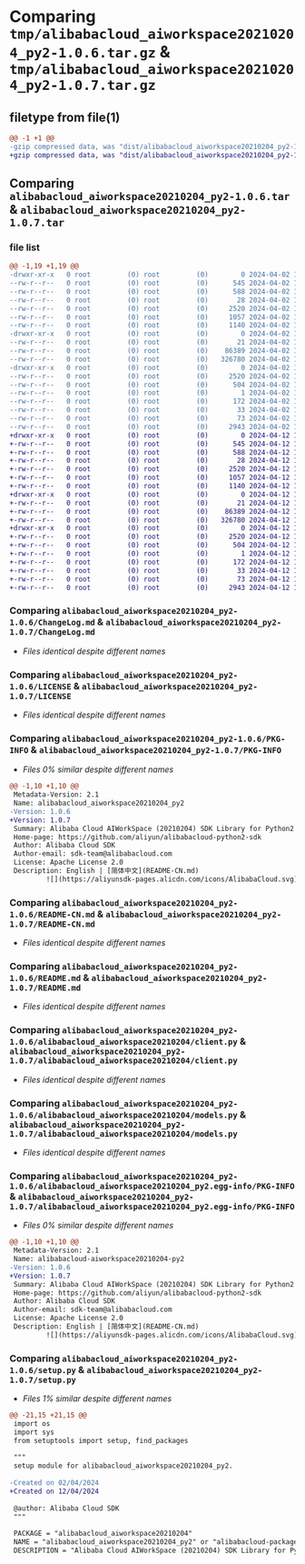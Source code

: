 # Comparing `tmp/alibabacloud_aiworkspace20210204_py2-1.0.6.tar.gz` & `tmp/alibabacloud_aiworkspace20210204_py2-1.0.7.tar.gz`

## filetype from file(1)

```diff
@@ -1 +1 @@
-gzip compressed data, was "dist/alibabacloud_aiworkspace20210204_py2-1.0.6.tar", last modified: Tue Apr  2 17:14:18 2024, max compression
+gzip compressed data, was "dist/alibabacloud_aiworkspace20210204_py2-1.0.7.tar", last modified: Fri Apr 12 17:17:28 2024, max compression
```

## Comparing `alibabacloud_aiworkspace20210204_py2-1.0.6.tar` & `alibabacloud_aiworkspace20210204_py2-1.0.7.tar`

### file list

```diff
@@ -1,19 +1,19 @@
-drwxr-xr-x   0 root         (0) root         (0)        0 2024-04-02 17:14:18.000000 alibabacloud_aiworkspace20210204_py2-1.0.6/
--rw-r--r--   0 root         (0) root         (0)      545 2024-04-02 17:14:18.000000 alibabacloud_aiworkspace20210204_py2-1.0.6/ChangeLog.md
--rw-r--r--   0 root         (0) root         (0)      588 2024-04-02 17:14:18.000000 alibabacloud_aiworkspace20210204_py2-1.0.6/LICENSE
--rw-r--r--   0 root         (0) root         (0)       28 2024-04-02 17:14:18.000000 alibabacloud_aiworkspace20210204_py2-1.0.6/MANIFEST.in
--rw-r--r--   0 root         (0) root         (0)     2520 2024-04-02 17:14:18.000000 alibabacloud_aiworkspace20210204_py2-1.0.6/PKG-INFO
--rw-r--r--   0 root         (0) root         (0)     1057 2024-04-02 17:14:18.000000 alibabacloud_aiworkspace20210204_py2-1.0.6/README-CN.md
--rw-r--r--   0 root         (0) root         (0)     1140 2024-04-02 17:14:18.000000 alibabacloud_aiworkspace20210204_py2-1.0.6/README.md
-drwxr-xr-x   0 root         (0) root         (0)        0 2024-04-02 17:14:18.000000 alibabacloud_aiworkspace20210204_py2-1.0.6/alibabacloud_aiworkspace20210204/
--rw-r--r--   0 root         (0) root         (0)       21 2024-04-02 17:14:18.000000 alibabacloud_aiworkspace20210204_py2-1.0.6/alibabacloud_aiworkspace20210204/__init__.py
--rw-r--r--   0 root         (0) root         (0)    86389 2024-04-02 17:14:18.000000 alibabacloud_aiworkspace20210204_py2-1.0.6/alibabacloud_aiworkspace20210204/client.py
--rw-r--r--   0 root         (0) root         (0)   326780 2024-04-02 17:14:18.000000 alibabacloud_aiworkspace20210204_py2-1.0.6/alibabacloud_aiworkspace20210204/models.py
-drwxr-xr-x   0 root         (0) root         (0)        0 2024-04-02 17:14:18.000000 alibabacloud_aiworkspace20210204_py2-1.0.6/alibabacloud_aiworkspace20210204_py2.egg-info/
--rw-r--r--   0 root         (0) root         (0)     2520 2024-04-02 17:14:18.000000 alibabacloud_aiworkspace20210204_py2-1.0.6/alibabacloud_aiworkspace20210204_py2.egg-info/PKG-INFO
--rw-r--r--   0 root         (0) root         (0)      504 2024-04-02 17:14:18.000000 alibabacloud_aiworkspace20210204_py2-1.0.6/alibabacloud_aiworkspace20210204_py2.egg-info/SOURCES.txt
--rw-r--r--   0 root         (0) root         (0)        1 2024-04-02 17:14:18.000000 alibabacloud_aiworkspace20210204_py2-1.0.6/alibabacloud_aiworkspace20210204_py2.egg-info/dependency_links.txt
--rw-r--r--   0 root         (0) root         (0)      172 2024-04-02 17:14:18.000000 alibabacloud_aiworkspace20210204_py2-1.0.6/alibabacloud_aiworkspace20210204_py2.egg-info/requires.txt
--rw-r--r--   0 root         (0) root         (0)       33 2024-04-02 17:14:18.000000 alibabacloud_aiworkspace20210204_py2-1.0.6/alibabacloud_aiworkspace20210204_py2.egg-info/top_level.txt
--rw-r--r--   0 root         (0) root         (0)       73 2024-04-02 17:14:18.000000 alibabacloud_aiworkspace20210204_py2-1.0.6/setup.cfg
--rw-r--r--   0 root         (0) root         (0)     2943 2024-04-02 17:14:18.000000 alibabacloud_aiworkspace20210204_py2-1.0.6/setup.py
+drwxr-xr-x   0 root         (0) root         (0)        0 2024-04-12 17:17:28.000000 alibabacloud_aiworkspace20210204_py2-1.0.7/
+-rw-r--r--   0 root         (0) root         (0)      545 2024-04-12 17:17:28.000000 alibabacloud_aiworkspace20210204_py2-1.0.7/ChangeLog.md
+-rw-r--r--   0 root         (0) root         (0)      588 2024-04-12 17:17:28.000000 alibabacloud_aiworkspace20210204_py2-1.0.7/LICENSE
+-rw-r--r--   0 root         (0) root         (0)       28 2024-04-12 17:17:28.000000 alibabacloud_aiworkspace20210204_py2-1.0.7/MANIFEST.in
+-rw-r--r--   0 root         (0) root         (0)     2520 2024-04-12 17:17:28.000000 alibabacloud_aiworkspace20210204_py2-1.0.7/PKG-INFO
+-rw-r--r--   0 root         (0) root         (0)     1057 2024-04-12 17:17:28.000000 alibabacloud_aiworkspace20210204_py2-1.0.7/README-CN.md
+-rw-r--r--   0 root         (0) root         (0)     1140 2024-04-12 17:17:28.000000 alibabacloud_aiworkspace20210204_py2-1.0.7/README.md
+drwxr-xr-x   0 root         (0) root         (0)        0 2024-04-12 17:17:28.000000 alibabacloud_aiworkspace20210204_py2-1.0.7/alibabacloud_aiworkspace20210204/
+-rw-r--r--   0 root         (0) root         (0)       21 2024-04-12 17:17:28.000000 alibabacloud_aiworkspace20210204_py2-1.0.7/alibabacloud_aiworkspace20210204/__init__.py
+-rw-r--r--   0 root         (0) root         (0)    86389 2024-04-12 17:17:28.000000 alibabacloud_aiworkspace20210204_py2-1.0.7/alibabacloud_aiworkspace20210204/client.py
+-rw-r--r--   0 root         (0) root         (0)   326780 2024-04-12 17:17:28.000000 alibabacloud_aiworkspace20210204_py2-1.0.7/alibabacloud_aiworkspace20210204/models.py
+drwxr-xr-x   0 root         (0) root         (0)        0 2024-04-12 17:17:28.000000 alibabacloud_aiworkspace20210204_py2-1.0.7/alibabacloud_aiworkspace20210204_py2.egg-info/
+-rw-r--r--   0 root         (0) root         (0)     2520 2024-04-12 17:17:28.000000 alibabacloud_aiworkspace20210204_py2-1.0.7/alibabacloud_aiworkspace20210204_py2.egg-info/PKG-INFO
+-rw-r--r--   0 root         (0) root         (0)      504 2024-04-12 17:17:28.000000 alibabacloud_aiworkspace20210204_py2-1.0.7/alibabacloud_aiworkspace20210204_py2.egg-info/SOURCES.txt
+-rw-r--r--   0 root         (0) root         (0)        1 2024-04-12 17:17:28.000000 alibabacloud_aiworkspace20210204_py2-1.0.7/alibabacloud_aiworkspace20210204_py2.egg-info/dependency_links.txt
+-rw-r--r--   0 root         (0) root         (0)      172 2024-04-12 17:17:28.000000 alibabacloud_aiworkspace20210204_py2-1.0.7/alibabacloud_aiworkspace20210204_py2.egg-info/requires.txt
+-rw-r--r--   0 root         (0) root         (0)       33 2024-04-12 17:17:28.000000 alibabacloud_aiworkspace20210204_py2-1.0.7/alibabacloud_aiworkspace20210204_py2.egg-info/top_level.txt
+-rw-r--r--   0 root         (0) root         (0)       73 2024-04-12 17:17:28.000000 alibabacloud_aiworkspace20210204_py2-1.0.7/setup.cfg
+-rw-r--r--   0 root         (0) root         (0)     2943 2024-04-12 17:17:28.000000 alibabacloud_aiworkspace20210204_py2-1.0.7/setup.py
```

### Comparing `alibabacloud_aiworkspace20210204_py2-1.0.6/ChangeLog.md` & `alibabacloud_aiworkspace20210204_py2-1.0.7/ChangeLog.md`

 * *Files identical despite different names*

### Comparing `alibabacloud_aiworkspace20210204_py2-1.0.6/LICENSE` & `alibabacloud_aiworkspace20210204_py2-1.0.7/LICENSE`

 * *Files identical despite different names*

### Comparing `alibabacloud_aiworkspace20210204_py2-1.0.6/PKG-INFO` & `alibabacloud_aiworkspace20210204_py2-1.0.7/PKG-INFO`

 * *Files 0% similar despite different names*

```diff
@@ -1,10 +1,10 @@
 Metadata-Version: 2.1
 Name: alibabacloud_aiworkspace20210204_py2
-Version: 1.0.6
+Version: 1.0.7
 Summary: Alibaba Cloud AIWorkSpace (20210204) SDK Library for Python2
 Home-page: https://github.com/aliyun/alibabacloud-python2-sdk
 Author: Alibaba Cloud SDK
 Author-email: sdk-team@alibabacloud.com
 License: Apache License 2.0
 Description: English | [简体中文](README-CN.md)
         ![](https://aliyunsdk-pages.alicdn.com/icons/AlibabaCloud.svg)
```

### Comparing `alibabacloud_aiworkspace20210204_py2-1.0.6/README-CN.md` & `alibabacloud_aiworkspace20210204_py2-1.0.7/README-CN.md`

 * *Files identical despite different names*

### Comparing `alibabacloud_aiworkspace20210204_py2-1.0.6/README.md` & `alibabacloud_aiworkspace20210204_py2-1.0.7/README.md`

 * *Files identical despite different names*

### Comparing `alibabacloud_aiworkspace20210204_py2-1.0.6/alibabacloud_aiworkspace20210204/client.py` & `alibabacloud_aiworkspace20210204_py2-1.0.7/alibabacloud_aiworkspace20210204/client.py`

 * *Files identical despite different names*

### Comparing `alibabacloud_aiworkspace20210204_py2-1.0.6/alibabacloud_aiworkspace20210204/models.py` & `alibabacloud_aiworkspace20210204_py2-1.0.7/alibabacloud_aiworkspace20210204/models.py`

 * *Files identical despite different names*

### Comparing `alibabacloud_aiworkspace20210204_py2-1.0.6/alibabacloud_aiworkspace20210204_py2.egg-info/PKG-INFO` & `alibabacloud_aiworkspace20210204_py2-1.0.7/alibabacloud_aiworkspace20210204_py2.egg-info/PKG-INFO`

 * *Files 0% similar despite different names*

```diff
@@ -1,10 +1,10 @@
 Metadata-Version: 2.1
 Name: alibabacloud-aiworkspace20210204-py2
-Version: 1.0.6
+Version: 1.0.7
 Summary: Alibaba Cloud AIWorkSpace (20210204) SDK Library for Python2
 Home-page: https://github.com/aliyun/alibabacloud-python2-sdk
 Author: Alibaba Cloud SDK
 Author-email: sdk-team@alibabacloud.com
 License: Apache License 2.0
 Description: English | [简体中文](README-CN.md)
         ![](https://aliyunsdk-pages.alicdn.com/icons/AlibabaCloud.svg)
```

### Comparing `alibabacloud_aiworkspace20210204_py2-1.0.6/setup.py` & `alibabacloud_aiworkspace20210204_py2-1.0.7/setup.py`

 * *Files 1% similar despite different names*

```diff
@@ -21,15 +21,15 @@
 import os
 import sys
 from setuptools import setup, find_packages
 
 """
 setup module for alibabacloud_aiworkspace20210204_py2.
 
-Created on 02/04/2024
+Created on 12/04/2024
 
 @author: Alibaba Cloud SDK
 """
 
 PACKAGE = "alibabacloud_aiworkspace20210204"
 NAME = "alibabacloud_aiworkspace20210204_py2" or "alibabacloud-package"
 DESCRIPTION = "Alibaba Cloud AIWorkSpace (20210204) SDK Library for Python2"
```

